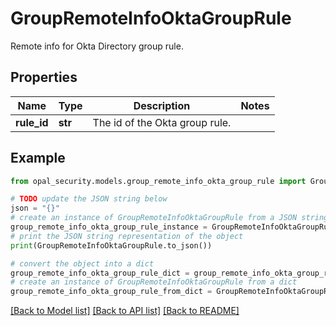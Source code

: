 # GroupRemoteInfoOktaGroupRule

Remote info for Okta Directory group rule.

## Properties

Name | Type | Description | Notes
------------ | ------------- | ------------- | -------------
**rule_id** | **str** | The id of the Okta group rule. | 

## Example

```python
from opal_security.models.group_remote_info_okta_group_rule import GroupRemoteInfoOktaGroupRule

# TODO update the JSON string below
json = "{}"
# create an instance of GroupRemoteInfoOktaGroupRule from a JSON string
group_remote_info_okta_group_rule_instance = GroupRemoteInfoOktaGroupRule.from_json(json)
# print the JSON string representation of the object
print(GroupRemoteInfoOktaGroupRule.to_json())

# convert the object into a dict
group_remote_info_okta_group_rule_dict = group_remote_info_okta_group_rule_instance.to_dict()
# create an instance of GroupRemoteInfoOktaGroupRule from a dict
group_remote_info_okta_group_rule_from_dict = GroupRemoteInfoOktaGroupRule.from_dict(group_remote_info_okta_group_rule_dict)
```
[[Back to Model list]](../README.md#documentation-for-models) [[Back to API list]](../README.md#documentation-for-api-endpoints) [[Back to README]](../README.md)


